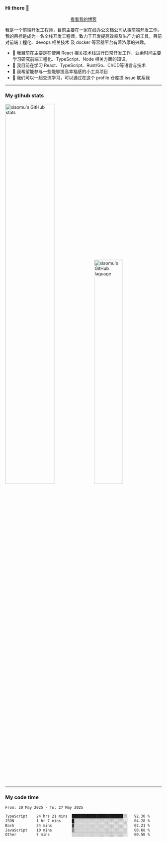 ### Hi there 👋

<p align="center">
  <a href="https://blog.realjacket.fun">看看我的博客</a>
</p>

我是一个前端开发工程师，目前主要在一家在线办公文档公司从事前端开发工作。我的目标是成为一名全栈开发工程师，致力于开发提高效率及生产力的工具，目前对前端工程化、devops 相关技术 及 docker 等容器平台有着浓厚的兴趣。

- 🔭 我目前在主要是在使用 React 相关技术栈进行日常开发工作，业余时间主要学习研究前端工程化、TypeScript、Node 相关方面的知识。
- 🌱 我目前在学习 React、TypeScript、Rust/Go、CI/CD等语言与技术
- 👯 我希望能参与一些能够提高幸福感的小工具项目
- 💬 我们可以一起交流学习，可以通过在这个 profile 仓库提 issue 联系我

***

### My gtihub stats

<a><img src="https://github-readme-stats-git-masterrstaa-rickstaa.vercel.app/api?username=real-jacket&&show_icons=true" title="xiaomu's GitHub stats" alt="xiaomu's GitHub stats" style="width:56%;"/></a>
<a><img src="https://github-readme-stats-git-masterrstaa-rickstaa.vercel.app/api/top-langs/?username=real-jacket&layout=compact" title="xiaomu's GitHub laguage" alt="xiaomu's GitHub laguage" style="width:43%;"/><a/>

***

### My code time

<!--START_SECTION:waka-->

```txt
From: 20 May 2025 - To: 27 May 2025

TypeScript    24 hrs 21 mins  ███████████████████████░░   92.30 %
JSON          1 hr 7 mins     █░░░░░░░░░░░░░░░░░░░░░░░░   04.28 %
Bash          34 mins         ▓░░░░░░░░░░░░░░░░░░░░░░░░   02.21 %
JavaScript    10 mins         ▒░░░░░░░░░░░░░░░░░░░░░░░░   00.68 %
Other         7 mins          ░░░░░░░░░░░░░░░░░░░░░░░░░   00.50 %
```

<!--END_SECTION:waka-->
